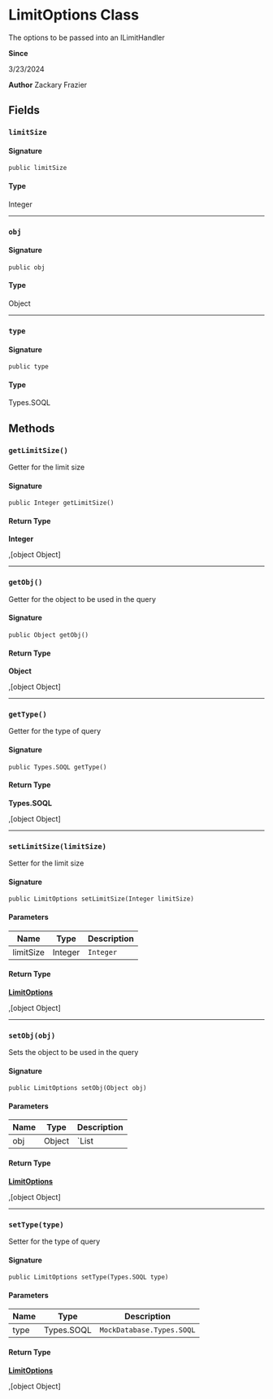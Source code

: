 # LimitOptions Class

The options to be passed into an ILimitHandler

**Since** 

3/23/2024

**Author** Zackary Frazier

## Fields
### `limitSize`

#### Signature
```apex
public limitSize
```

#### Type
Integer

---

### `obj`

#### Signature
```apex
public obj
```

#### Type
Object

---

### `type`

#### Signature
```apex
public type
```

#### Type
Types.SOQL

## Methods
### `getLimitSize()`

Getter for the limit size

#### Signature
```apex
public Integer getLimitSize()
```

#### Return Type
**Integer**

,[object Object]

---

### `getObj()`

Getter for the object to be used in the query

#### Signature
```apex
public Object getObj()
```

#### Return Type
**Object**

,[object Object]

---

### `getType()`

Getter for the type of query

#### Signature
```apex
public Types.SOQL getType()
```

#### Return Type
**Types.SOQL**

,[object Object]

---

### `setLimitSize(limitSize)`

Setter for the limit size

#### Signature
```apex
public LimitOptions setLimitSize(Integer limitSize)
```

#### Parameters
| Name | Type | Description |
|------|------|-------------|
| limitSize | Integer | `Integer` |

#### Return Type
**[LimitOptions](LimitOptions.md)**

,[object Object]

---

### `setObj(obj)`

Sets the object to be used in the query

#### Signature
```apex
public LimitOptions setObj(Object obj)
```

#### Parameters
| Name | Type | Description |
|------|------|-------------|
| obj | Object | `List<ProtoAggregate> | List<SObject> | Integer` |

#### Return Type
**[LimitOptions](LimitOptions.md)**

,[object Object]

---

### `setType(type)`

Setter for the type of query

#### Signature
```apex
public LimitOptions setType(Types.SOQL type)
```

#### Parameters
| Name | Type | Description |
|------|------|-------------|
| type | Types.SOQL | `MockDatabase.Types.SOQL` |

#### Return Type
**[LimitOptions](LimitOptions.md)**

,[object Object]